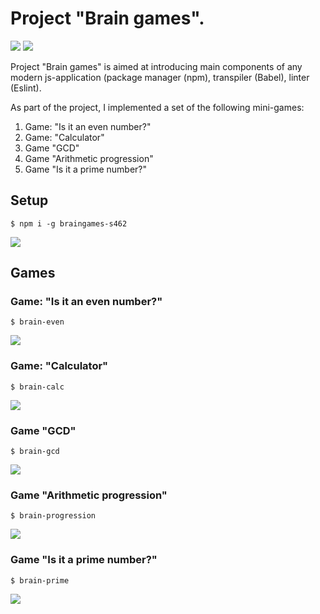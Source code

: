 # Project "Brain games".

<a href="https://codeclimate.com/github/knerok/project-lvl1-s462/maintainability"><img src="https://api.codeclimate.com/v1/badges/b7a9a089db873c083875/maintainability" /></a> <a href="https://travis-ci.org/knerok/project-lvl1-s462"><img src="https://travis-ci.org/knerok/project-lvl1-s462.svg?branch=master"></a>

Project "Brain games" is aimed at introducing main components of any modern js-application (package manager (npm), transpiler (Babel), linter (Eslint). 

As part of the project, I implemented a set of the following mini-games:
1. Game: "Is it an even number?"
2. Game: "Calculator"
3. Game "GCD"
4. Game "Arithmetic progression"
5. Game "Is it a prime number?"

## Setup
```
$ npm i -g braingames-s462
```
<a href="https://asciinema.org/a/6zGuaFvr6w6lKDsr02enXmA20" target="_blank"><img src="https://asciinema.org/a/6zGuaFvr6w6lKDsr02enXmA20.svg" /></a>

## Games
### Game: "Is it an even number?"
```
$ brain-even
```
<a href="https://asciinema.org/a/uZF6lzmDOXafLTrbyUcrTw7KB" target="_blank"><img src="https://asciinema.org/a/uZF6lzmDOXafLTrbyUcrTw7KB.svg" /></a>

### Game: "Calculator"
```
$ brain-calc
```
<a href="https://asciinema.org/a/mrAa98XqLwMZMeesVMk3Qbpxn" target="_blank"><img src="https://asciinema.org/a/mrAa98XqLwMZMeesVMk3Qbpxn.svg" /></a>

### Game "GCD"
```
$ brain-gcd
```
<a href="https://asciinema.org/a/SAEpjEdh3d8aYp2HURR3ldrUY" target="_blank"><img src="https://asciinema.org/a/SAEpjEdh3d8aYp2HURR3ldrUY.svg" /></a>

### Game "Arithmetic progression"
```
$ brain-progression
```
<a href="https://asciinema.org/a/iIs2MQOEMN3U2fTZytKJVy9my" target="_blank"><img src="https://asciinema.org/a/iIs2MQOEMN3U2fTZytKJVy9my.svg" /></a>
### Game "Is it a prime number?"
```
$ brain-prime
```
<a href="https://asciinema.org/a/VmmXkNyvVOmrID4KJlvAndlUr" target="_blank"><img src="https://asciinema.org/a/VmmXkNyvVOmrID4KJlvAndlUr.svg" /></a>
